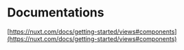# Documentations

[https://nuxt.com/docs/getting-started/views#components](https://nuxt.com/docs/getting-started/views#components)